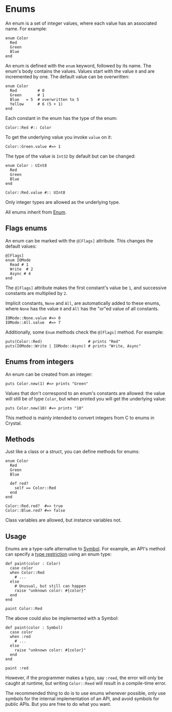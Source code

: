# Enums

An enum is a set of integer values, where each value has an associated name. For example:

```crystal
enum Color
  Red
  Green
  Blue
end
```

An enum is defined with the `enum` keyword, followed by its name. The enum's body contains the values. Values start with the value `0` and are incremented by one. The default value can be overwritten:

```crystal
enum Color
  Red         # 0
  Green       # 1
  Blue   = 5  # overwritten to 5
  Yellow      # 6 (5 + 1)
end
```

Each constant in the enum has the type of the enum:

```crystal
Color::Red #:: Color
```

To get the underlying value you invoke `value` on it:

```crystal
Color::Green.value #=> 1
```

The type of the value is `Int32` by default but can be changed:

```crystal
enum Color : UInt8
  Red
  Green
  Blue
end

Color::Red.value #:: UInt8
```

Only integer types are allowed as the underlying type.

All enums inherit from [Enum](http://crystal-lang.org/api/Enum.html).

## Flags enums

An enum can be marked with the `@[Flags]` attribute. This changes the default values:

```crystal
@[Flags]
enum IOMode
  Read # 1
  Write  # 2
  Async # 4
end
```

The `@[Flags]` attribute makes the first constant's value be `1`, and successive constants are multiplied by `2`.

Implicit constants, `None` and `All`, are automatically added to these enums, where `None` has the value `0` and `All` has the "or"ed value of all constants.

```crystal
IOMode::None.value #=> 0
IOMode::All.value  #=> 7
```

Additionally, some `Enum` methods check the `@[Flags]` method. For example:

```crystal
puts(Color::Red)                    # prints "Red"
puts(IOMode::Write | IOMode::Async) # prints "Write, Async"
```

## Enums from integers

An enum can be created from an integer:

```crystal
puts Color.new(1) #=> prints "Green"
```

Values that don't correspond to an enum's constants are allowed: the value will still be of type `Color`, but when printed you will get the underlying value:

```crystal
puts Color.new(10) #=> prints "10"
```

This method is mainly intended to convert integers from C to enums in Crystal.

## Methods

Just like a class or a struct, you can define methods for enums:

```crystal
enum Color
  Red
  Green
  Blue

  def red?
    self == Color::Red
  end
end

Color::Red.red?  #=> true
Color::Blue.red? #=> false
```

Class variables are allowed, but instance variables not.

## Usage

Enums are a type-safe alternative to [Symbol](http://crystal-lang.org/api/Symbol.html). For example, an API's method can specify a [type restriction](type_restrictions.html) using an enum type:

```crystal
def paint(color : Color)
  case color
  when Color::Red
    # ...
  else
    # Unusual, but still can happen
    raise "unknown color: #{color}"
  end
end

paint Color::Red
```

The above could also be implemented with a Symbol:

```crystal
def paint(color : Symbol)
  case color
  when :red
    # ...
  else
    raise "unknown color: #{color}"
  end
end

paint :red
```

However, if the programmer makes a typo, say `:reed`, the error will only be caught at runtime, but writing `Color::Reed` will result in a compile-time error.

The recommended thing to do is to use enums whenever possible, only use symbols for the internal implementation of an API, and avoid symbols for public APIs. But you are free to do what you want.
